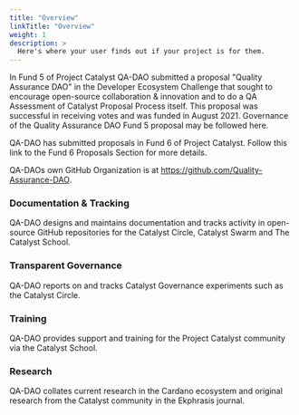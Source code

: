 ```yaml
---
title: "Overview"
linkTitle: "Overview"
weight: 1
description: >
  Here's where your user finds out if your project is for them.  
---
```


In Fund 5 of Project Catalyst QA-DAO submitted a proposal "Quality Assurance DAO" in the Developer Ecosystem Challenge that sought to encourage open-source collaboration & innovation and to do a QA Assessment of Catalyst Proposal Process itself. This proposal was successful in receiving votes and was funded in August 2021. Governance of the Quality Assurance DAO Fund 5 proposal may be followed here.

QA-DAO has submitted proposals in Fund 6 of Project Catalyst. Follow this link to the Fund 6 Proposals Section for more details.

QA-DAOs own GitHub Organization is at https://github.com/Quality-Assurance-DAO.

### Documentation & Tracking
QA-DAO designs and maintains documentation and tracks activity in open-source GitHub repositories for the Catalyst Circle, Catalyst Swarm and The Catalyst School.

### Transparent Governance
QA-DAO reports on and tracks Catalyst Governance experiments such as the Catalyst Circle.

### Training
QA-DAO provides support and training for the Project Catalyst community via the Catalyst School.

### Research
QA-DAO collates current research in the Cardano ecosystem and original research from the Catalyst community in the Ekphrasis journal.

